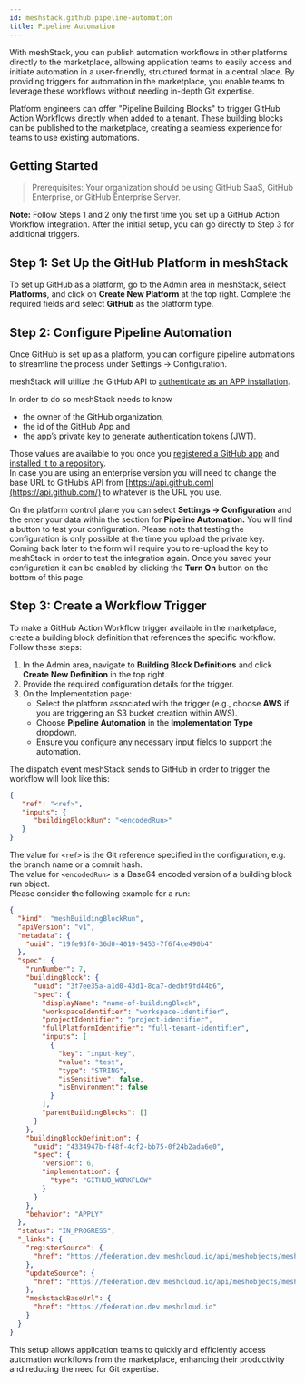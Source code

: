 ```yaml
---
id: meshstack.github.pipeline-automation
title: Pipeline Automation
---
```


With meshStack, you can publish automation workflows in other platforms directly to the marketplace, allowing application teams to easily access and initiate automation in a user-friendly, structured format in a central place. By providing triggers for automation in the marketplace, you enable teams to leverage these workflows without needing in-depth Git expertise.

Platform engineers can offer "Pipeline Building Blocks" to trigger GitHub Action Workflows directly when added to a tenant. These building blocks can be published to the marketplace, creating a seamless experience for teams to use existing automations.

## Getting Started

> Prerequisites: Your organization should be using GitHub SaaS, GitHub Enterprise, or GitHub Enterprise Server.

**Note:** Follow Steps 1 and 2 only the first time you set up a GitHub Action Workflow integration. After the initial setup, you can go directly to Step 3 for additional triggers.

## Step 1: Set Up the GitHub Platform in meshStack

To set up GitHub as a platform, go to the Admin area in meshStack, select **Platforms**, and click on **Create New Platform** at the top right. Complete the required fields and select **GitHub** as the platform type.

## Step 2: Configure Pipeline Automation

Once GitHub is set up as a platform, you can configure pipeline automations to streamline the process under Settings → Configuration.

meshStack will utilize the GitHub API to [authenticate as an APP installation](https://docs.github.com/en/apps/creating-github-apps/authenticating-with-a-github-app/authenticating-as-a-github-app-installation). 

In order to do so meshStack needs to know

- the owner of the GitHub organization,
- the id of the GitHub App and
- the app’s private key to generate authentication tokens (JWT).

Those values are available to you once you [registered a GitHub app](https://docs.github.com/en/apps/creating-github-apps/registering-a-github-app/registering-a-github-app) and [installed it to a repository](https://docs.github.com/en/apps/using-github-apps/installing-your-own-github-app).\
In case you are using an enterprise version you will need to change the base URL to GitHub’s API from [https://api.github.com](https://api.github.com/) to whatever is the URL you use.

On the platform control plane you can select **Settings → Configuration** and the enter your data within the section for **Pipeline Automation.** You will find a button to test your configuration. Please note that testing the configuration is only possible at the time you upload the private key. Coming back later to the form will require you to re-upload the key to meshStack in order to test the integration again. Once you saved your configuration it can be enabled by clicking the **Turn On** button on the bottom of this page.

## Step 3: Create a Workflow Trigger

To make a GitHub Action Workflow trigger available in the marketplace, create a building block definition that references the specific workflow. Follow these steps:

1. In the Admin area, navigate to **Building Block Definitions** and click **Create New Definition** in the top right.
2. Provide the required configuration details for the trigger.
3. On the Implementation page:
    - Select the platform associated with the trigger (e.g., choose **AWS** if you are triggering an S3 bucket creation within AWS).
    - Choose **Pipeline Automation** in the **Implementation Type** dropdown.
    - Ensure you configure any necessary input fields to support the automation.

The dispatch event meshStack sends to GitHub in order to trigger the workflow will look like this:
```json
{
   "ref": "<ref>",
   "inputs": {
      "buildingBlockRun": "<encodedRun>"
   }
}
```
The value for `<ref>` is the Git reference specified in the configuration, e.g. the branch name or a commit hash.\
The value for `<encodedRun>` is a Base64 encoded version of a building block run object.\
Please consider the following example for a run:
```json
{
  "kind": "meshBuildingBlockRun",
  "apiVersion": "v1",
  "metadata": {
    "uuid": "19fe93f0-36d0-4019-9453-7f6f4ce490b4"
  },
  "spec": {
    "runNumber": 7,
    "buildingBlock": {
      "uuid": "3f7ee35a-a1d0-43d1-8ca7-dedbf9fd44b6",
      "spec": {
        "displayName": "name-of-buildingBlock",
        "workspaceIdentifier": "workspace-identifier",
        "projectIdentifier": "project-identifier",
        "fullPlatformIdentifier": "full-tenant-identifier",
        "inputs": [
          {
            "key": "input-key",
            "value": "test",
            "type": "STRING",
            "isSensitive": false,
            "isEnvironment": false
          }
        ],
        "parentBuildingBlocks": []
      }
    },
    "buildingBlockDefinition": {
      "uuid": "4334947b-f48f-4cf2-bb75-0f24b2ada6e0",
      "spec": {
        "version": 6,
        "implementation": {
          "type": "GITHUB_WORKFLOW"
        }
      }
    },
    "behavior": "APPLY"
  },
  "status": "IN_PROGRESS",
  "_links": {
    "registerSource": {
      "href": "https://federation.dev.meshcloud.io/api/meshobjects/meshbuildingblockruns/19fe93f0-36d0-4019-9453-7f6f4ce490b4/status/source"
    },
    "updateSource": {
      "href": "https://federation.dev.meshcloud.io/api/meshobjects/meshbuildingblockruns/19fe93f0-36d0-4019-9453-7f6f4ce490b4/status/source/{sourceId}"
    },
    "meshstackBaseUrl": {
      "href": "https://federation.dev.meshcloud.io"
    }
  }
}
```

This setup allows application teams to quickly and efficiently access automation workflows from the marketplace, enhancing their productivity and reducing the need for Git expertise.